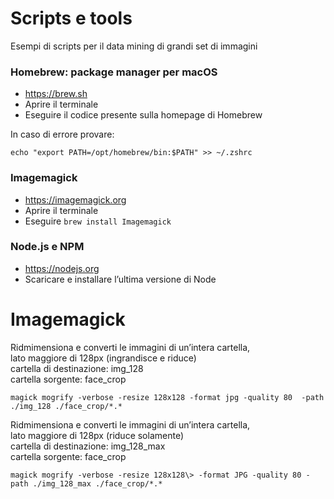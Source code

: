 # Scripts e tools
Esempi di scripts per il data mining di grandi set di immagini


### Homebrew: package manager per macOS
- https://brew.sh  
- Aprire il terminale 
- Eseguire il codice presente sulla homepage di Homebrew
  
In caso di errore provare: 
```
echo "export PATH=/opt/homebrew/bin:$PATH" >> ~/.zshrc
```

### Imagemagick 
- https://imagemagick.org
- Aprire il terminale 
- Eseguire ```brew install Imagemagick```

### Node.js e NPM
- https://nodejs.org
- Scaricare e installare l’ultima versione di Node  




# Imagemagick

Ridmimensiona e converti le immagini di un’intera cartella,  
lato maggiore di 128px (ingrandisce e riduce)  
cartella di destinazione: img_128  
cartella sorgente: face_crop   

```
magick mogrify -verbose -resize 128x128 -format jpg -quality 80  -path ./img_128 ./face_crop/*.*
```   

Ridmimensiona e converti le immagini di un’intera cartella,  
lato maggiore di 128px (riduce solamente)    
cartella di destinazione: img_128_max  
cartella sorgente: face_crop 
```
magick mogrify -verbose -resize 128x128\> -format JPG -quality 80 -path ./img_128_max ./face_crop/*.*

```
